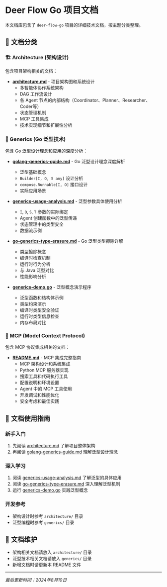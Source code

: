# Deer Flow Go 项目文档

本文档库包含了 `deer-flow-go` 项目的详细技术文档，按主题分类整理。

## 📁 文档分类

### 🏗️ Architecture (架构设计)

包含项目架构相关的文档：

- **[architecture.md](./architecture/architecture.md)** - 项目架构图和系统设计
  - 多智能体协作系统架构
  - DAG 工作流设计
  - 各 Agent 节点的内部结构（Coordinator、Planner、Researcher、Coder等）
  - 状态管理机制
  - MCP 工具集成
  - 技术实现细节和扩展性分析

### 🔧 Generics (Go 泛型技术)

包含 Go 泛型设计理念和应用的深度分析：

- **[golang-generics-guide.md](./generics/golang-generics-guide.md)** - Go 泛型设计理念深度解析
  - 泛型基础概念
  - `Builder[I, O, S any]` 设计分析
  - `compose.Runnable[I, O]` 接口设计
  - 实际应用场景

- **[generics-usage-analysis.md](./generics/generics-usage-analysis.md)** - 泛型参数具体使用分析
  - `I`, `O`, `S`, `T` 参数的实际绑定
  - Agent 创建函数中的泛型传递
  - 状态管理中的类型安全
  - 数据流示例

- **[go-generics-type-erasure.md](./generics/go-generics-type-erasure.md)** - Go 泛型类型擦除详解
  - 类型擦除概念
  - 编译时检查机制
  - 运行时行为分析
  - 与 Java 泛型对比
  - 性能影响分析

- **[generics-demo.go](./generics/generics-demo.go)** - 泛型概念演示程序
  - 泛型函数和结构体示例
  - 类型约束演示
  - 编译时类型安全验证
  - 运行时类型信息检查
  - 内存布局对比

### 🔌 MCP (Model Context Protocol)

包含 MCP 协议集成相关的文档：

- **[README.md](./mcp/README.md)** - MCP 集成完整指南
  - MCP 架构设计和系统集成
  - Python MCP 服务器实现
  - 搜索工具和代码执行工具
  - 配置说明和环境设置
  - Agent 中的 MCP 工具使用
  - 开发调试和性能优化
  - 安全考虑和最佳实践

## 🎯 文档使用指南

### 新手入门
1. 先阅读 [architecture.md](./architecture/architecture.md) 了解项目整体架构
2. 再阅读 [golang-generics-guide.md](./generics/golang-generics-guide.md) 理解泛型设计理念

### 深入学习
1. 阅读 [generics-usage-analysis.md](./generics/generics-usage-analysis.md) 了解泛型的具体应用
2. 阅读 [go-generics-type-erasure.md](./generics/go-generics-type-erasure.md) 深入理解泛型机制
3. 运行 [generics-demo.go](./generics/generics-demo.go) 实践泛型概念

### 开发参考
- 架构设计时参考 `architecture/` 目录
- 泛型编程时参考 `generics/` 目录

## 📝 文档维护

- 架构相关文档请放入 `architecture/` 目录
- 泛型技术相关文档请放入 `generics/` 目录
- 新增文档时请更新本 README 文件

---

*最后更新时间：2024年8月10日*